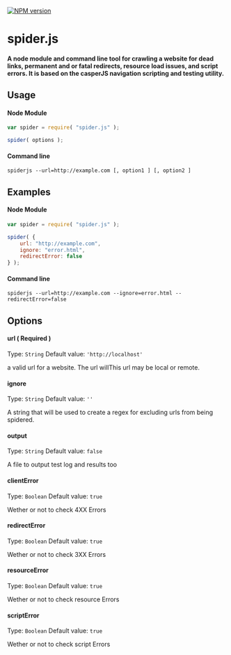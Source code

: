 [![NPM version](https://badge.fury.io/js/spider.js.png)](https://www.npmjs.com/package/spider.js)


# spider.js
#### A node module and command line tool for crawling a website for dead links, permanent and or fatal redirects, resource load issues, and script errors. It is based on the casperJS navigation scripting and testing utility.

## Usage


#### Node Module
```js
var spider = require( "spider.js" );

spider( options );
```

#### Command line
```
spiderjs --url=http://example.com [, option1 ] [, option2 ]
```

## Examples


#### Node Module
```js
var spider = require( "spider.js" );

spider( {
	url: "http://example.com",
	ignore: "error.html",
	redirectError: false
} );
```

#### Command line
```
spiderjs --url=http://example.com --ignore=error.html --redirectError=false
```

## Options

#### url ( Required )
Type: `String`
Default value: `'http://localhost'`

a valid url for a website. The url willThis url may be local or remote.

#### ignore
Type: `String`
Default value: `''`

A string that will be used to create a regex for excluding urls from being spidered.
#### output
Type: `String`
Default value: `false`

A file to output test log and results too

#### clientError
Type: `Boolean`
Default value: `true`

Wether or not to check 4XX Errors

#### redirectError
Type: `Boolean`
Default value: `true`

Wether or not to check 3XX Errors

#### resourceError
Type: `Boolean`
Default value: `true`

Wether or not to check resource Errors

#### scriptError
Type: `Boolean`
Default value: `true`

Wether or not to check script Errors